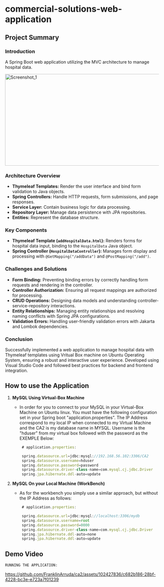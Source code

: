 # commercial-solutions-web-application 

## Project Summary

### Introduction
A Spring Boot web application utilizing the MVC architecture to manage hospital data.

<img src="https://github.com/FranklinArruda/ca2/assets/102427836/a9cb57de-21cd-4a2d-8acf-f9ea132e6dc6" alt="Screenshot_1" width="600" height="300"/>

### Architecture Overview
- **Thymeleaf Templates:** Render the user interface and bind form validation to Java objects.
- **Spring Controllers:** Handle HTTP requests, form submissions, and page responses.
- **Service Layer:** Contain business logic for data processing.
- **Repository Layer:** Manage data persistence with JPA repositories.
- **Entities:** Represent the database structure.

### Key Components
- **Thymeleaf Template (`addHospitalData.html`):** Renders forms for hospital data input, binding to the `HospitalData` Java object.
- **Spring Controller (`HospitalDataController`):** Manages form display and processing with `@GetMapping("/addData")` and `@PostMapping("/add")`.

### Challenges and Solutions
- **Form Binding:** Preventing binding errors by correctly handling form requests and rendering in the controller.
- **Controller Authorization:** Ensuring all request mappings are authorized for processing.
- **CRUD Operations:** Designing data models and understanding controller-service-repository interactions.
- **Entity Relationships:** Managing entity relationships and resolving naming conflicts with Spring JPA configurations.
- **Validation Errors:** Handling user-friendly validation errors with Jakarta and Lombok dependencies.

### Conclusion
Successfully implemented a web application to manage hospital data with Thymeleaf templates using Vritual Box machine on Ubuntu Operating System, ensuring a robust and interactive user experience. Developed using Visual Studio Code and followed best practices for backend and frontend integration.



## How to use the Application

1. **MySQL Using Virtual-Box Machine**

   - In order for you to connect to your MySQL in your Virtual-Box Machine on Ubuntu linux. You must have the following configuration set in your Spring boot "application.properties". The IP Address correspond to my local IP when connected to my Virtual Machine and the CA2 is my database name in MYSQL. Username is the "hduser" from my virtual box followed with the password as the EXEMPLE Below:

     ```javascript
      # application.properties:
     
      spring.datasource.url=jdbc:mysql://192.168.56.102:3306/CA2
      spring.datasource.username=hduser
      spring.datasource.password=password
      spring.datasource.driver-class-name=com.mysql.cj.jdbc.Driver
      spring.jpa.hibernate.ddl-auto=update
     ```


2. **MySQL On your Local Machine (WorkBench)**

   - As for the workbench you simply use a similar approach, but without the IP Address as follows: 

     ```javascript
      # application.properties:
     
      spring.datasource.url=jdbc:mysql://localhost:3306/mydb
      spring.datasource.username=root
      spring.datasource.password=0000
      spring.datasource.driver-class-name=com.mysql.cj.jdbc.Driver
      spring.jpa.hibernate.ddl-auto=none
      spring.jpa.hibernate.ddl-auto=update
     ```



## Demo Video 
`RUNNING THE APPLICATION:`

https://github.com/FranklinArruda/ca2/assets/102427836/c682b186-28bf-4228-bc3e-e723a7f01239



     
